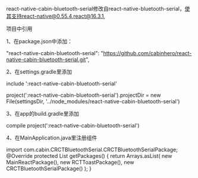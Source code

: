 react-native-cabin-bluetooth-serial修改自react-native-bluetooth-serial，使其支持react-native@0.55.4,react@16.3.1,


项目中引用

1、在package.json中添加：

"react-native-cabin-bluetooth-serial": "https://github.com/cabinhero/react-native-cabin-bluetooth-serial.git",

2、在settings.gradle里添加

include ':react-native-cabin-bluetooth-serial'

project(':react-native-cabin-bluetooth-serial').projectDir = new File(settingsDir, '../node_modules/react-native-cabin-bluetooth-serial')

3、在app的build.gradle里添加

compile project(':react-native-cabin-bluetooth-serial')

4、在MainApplication.java里注册组件

import com.cabin.CRCTBluetoothSerial.CRCTBluetoothSerialPackage;
@Override
protected List<ReactPackage> getPackages() {
  return Arrays.<ReactPackage>asList(
      new MainReactPackage(),
        new RCTToastPackage(),
          new CRCTBluetoothSerialPackage()
  );
}

